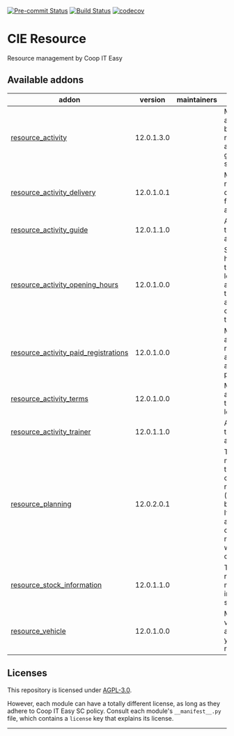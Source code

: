 
<!-- /!\ Non OCA Context : Set here the badge of your runbot / runboat instance. -->
[![Pre-commit Status](https://github.com/coopiteasy/cie-resource/actions/workflows/pre-commit.yml/badge.svg?branch=12.0)](https://github.com/coopiteasy/cie-resource/actions/workflows/pre-commit.yml?query=branch%3A12.0)
[![Build Status](https://github.com/coopiteasy/cie-resource/actions/workflows/test.yml/badge.svg?branch=12.0)](https://github.com/coopiteasy/cie-resource/actions/workflows/test.yml?query=branch%3A12.0)
[![codecov](https://codecov.io/gh/coopiteasy/cie-resource/branch/12.0/graph/badge.svg)](https://codecov.io/gh/coopiteasy/cie-resource)
<!-- /!\ Non OCA Context : Set here the badge of your translation instance. -->

<!-- /!\ do not modify above this line -->

# CIE Resource

Resource management by Coop IT Easy

<!-- /!\ do not modify below this line -->

<!-- prettier-ignore-start -->

[//]: # (addons)

Available addons
----------------
addon | version | maintainers | summary
--- | --- | --- | ---
[resource_activity](resource_activity/) | 12.0.1.3.0 |  | Manage activities, book resources and generate sale orders.
[resource_activity_delivery](resource_activity_delivery/) | 12.0.1.0.1 |  | Manage resource deliveries for your activities.
[resource_activity_guide](resource_activity_guide/) | 12.0.1.1.0 |  | Add guides to you activities
[resource_activity_opening_hours](resource_activity_opening_hours/) | 12.0.1.0.0 |  | Set opening hours for the locations and warn the use if activity is outside those.
[resource_activity_paid_registrations](resource_activity_paid_registrations/) | 12.0.1.0.0 |  | Mark activity registrations and activities as paid.
[resource_activity_terms](resource_activity_terms/) | 12.0.1.0.0 |  | Manage activity terms per location.
[resource_activity_trainer](resource_activity_trainer/) | 12.0.1.1.0 |  | Add trainers to your activities.
[resource_planning](resource_planning/) | 12.0.2.0.1 |  | This module manages the planning of the resources (reservation, booking, ...). It provides an api in order to tie a resource with any other model.
[resource_stock_information](resource_stock_information/) | 12.0.1.1.0 |  | Track resources movement in and out of stock.
[resource_vehicle](resource_vehicle/) | 12.0.1.0.0 |  | Manage vehicles attribute on your resources.

[//]: # (end addons)

<!-- prettier-ignore-end -->

## Licenses

This repository is licensed under [AGPL-3.0](LICENSE).

However, each module can have a totally different license, as long as they adhere to Coop IT Easy SC
policy. Consult each module's `__manifest__.py` file, which contains a `license` key
that explains its license.

----
<!-- /!\ Non OCA Context : Set here the full description of your organization. -->
